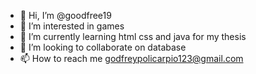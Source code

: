 - 👋 Hi, I’m @goodfree19
- 👀 I’m interested in games
- 🌱 I’m currently learning html css and java for my thesis
- 💞️ I’m looking to collaborate on database
- 📫 How to reach me godfreypolicarpio123@gmail.com


<!---
goodfree19/goodfree19 is a ✨ special ✨ repository because its `README.md` (this file) appears on your GitHub profile.
You can click the Preview link to take a look at your changes.
--->
